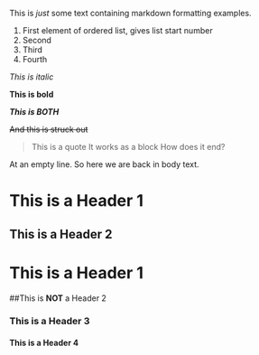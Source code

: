 This is *just* some text containing markdown formatting examples.

1. First element of ordered list, gives list start number
4. Second
3. Third
2. Fourth



*This is italic*

__This is bold__

__*This is BOTH*__

~~And this is struck out~~

> This is a quote
It works as a block
How does it end?

At an empty line.  So here we are back in body text.

# This is a Header 1
## This is a Header 2
# This is a Header 1
##This is **NOT** a Header 2
### This is a Header 3
#### This is a Header 4


